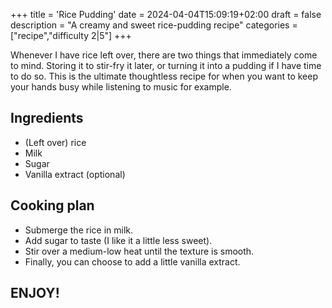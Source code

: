 +++
title = 'Rice Pudding'
date = 2024-04-04T15:09:19+02:00
draft = false
description = "A creamy and sweet rice-pudding recipe"
categories = ["recipe","difficulty 2|5"]
+++

Whenever I have rice left over, there are two things that immediately come to mind. Storing it to stir-fry it later, or turning it into a pudding if I have time to do so. This is the ultimate thoughtless recipe for when you want to keep your hands busy while listening to music for example.

## Ingredients

* (Left over) rice
* Milk
* Sugar
* Vanilla extract (optional)

## Cooking plan

* Submerge the rice in milk.
* Add sugar to taste (I like it a little less sweet).
* Stir over a medium-low heat until the texture is smooth.
* Finally, you can choose to add a little vanilla extract. 

## ENJOY!